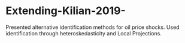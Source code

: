 # Extending-Kilian-2019-
Presented alternative identification methods for oil price shocks. Used identification through heteroskedasticity and Local Projections.
